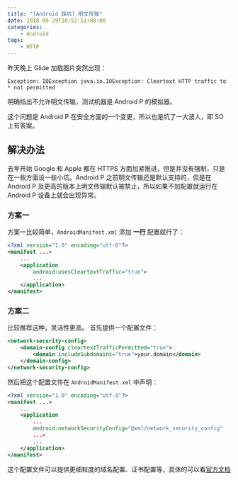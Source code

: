 ```yaml
---
title: "[Android 踩坑] 明文传输"
date: 2018-09-29T10:52:51+08:00
categories:
    - Android
tags:
    - HTTP
---
```


昨天晚上 Glide 加载图片突然出现：
```
Exception: IOException java.io.IOException: Cleartext HTTP traffic to * not permitted
```
明确指出不允许明文传输，测试机器是 Android P 的模拟器。

<!--more-->

这个问题是 Android P 在安全方面的一个变更，所以也是坑了一大波人，即 SO 上有答案。

## 解决办法
去年开始 Google 和 Apple 都在 HTTPS 方面加紧推进，但是并没有强制，只是在一些方面设一些小坑。Android P 之前明文传输还是默认支持的，但是在 Android P 及更高的版本上明文传输默认被禁止，所以如果不加配置就运行在 Android P 设备上就会出现异常。

### 方案一
方案一比较简单，`AndroidManifest.xml` 添加 **一行** 配置就行了：
```xml
<?xml version="1.0" encoding="utf-8"?>
<manifest ...>
    ...
    <application
        android:usesCleartextTraffic="true">
        ...
    </application>
</manifest>
```

### 方案二
比较推荐这种，灵活性更高。
首先提供一个配置文件：
```xml
<network-security-config>
    <domain-config cleartextTrafficPermitted="true">
        <domain includeSubdomains="true">your.domain</domain>
    </domain-config>
</network-security-config>
```
然后把这个配置文件在 `AndroidManifest.xml` 中声明：
```xml
<?xml version="1.0" encoding="utf-8"?>
<manifest ...>
    ...
    <application
        ...
        android:networkSecurityConfig="@xml/network_security_config"
        ...>
        ...
    </application>
</manifest>
```

这个配置文件可以提供更细粒度的域名配置、证书配置等，具体的可以看[官方文档](https://developer.android.com/training/articles/security-config#CleartextTrafficPermitted)

